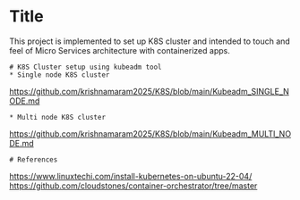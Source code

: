 # Title
This project is implemented to set up K8S cluster and intended to touch and feel of Micro Services architecture with containerized apps.
```
# K8S Cluster setup using kubeadm tool
* Single node K8S cluster
```
https://github.com/krishnamaram2025/K8S/blob/main/Kubeadm_SINGLE_NODE.md
```
* Multi node K8S cluster
```
https://github.com/krishnamaram2025/K8S/blob/main/Kubeadm_MULTI_NODE.md
```
# References
```
https://www.linuxtechi.com/install-kubernetes-on-ubuntu-22-04/
https://github.com/cloudstones/container-orchestrator/tree/master
```
